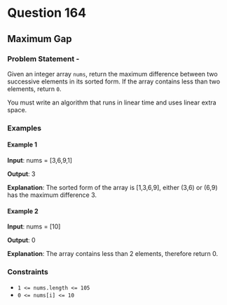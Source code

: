 # Question 164
## Maximum Gap
### Problem Statement - 

Given an integer array `nums`, return the maximum difference between two successive elements in its sorted form. If the array contains less than two elements, return `0`.

You must write an algorithm that runs in linear time and uses linear extra space.
 
 
### Examples
#### Example 1

**Input**: nums = [3,6,9,1]

**Output**: 3

**Explanation**: The sorted form of the array is [1,3,6,9], either (3,6) or (6,9) has the maximum difference 3.
#### Example 2

**Input**: nums = [10]

**Output**: 0

**Explanation**: The array contains less than 2 elements, therefore return 0.


### Constraints

* `1 <= nums.length <= 105`
* `0 <= nums[i] <= 10`

